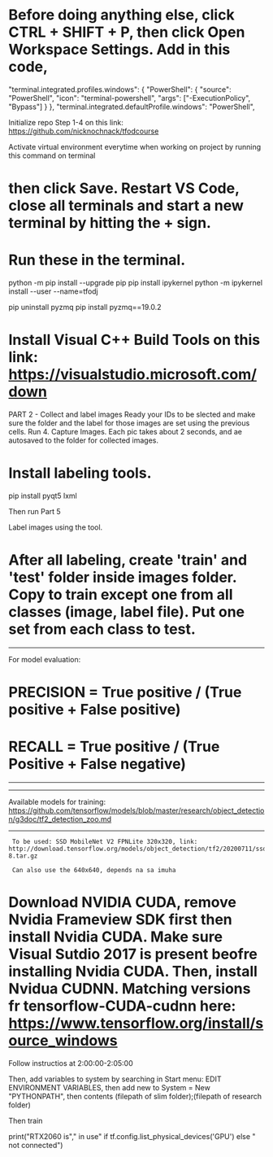 # Before doing anything else, click CTRL + SHIFT + P, then click Open Workspace Settings. Add in this code,

"terminal.integrated.profiles.windows": {
  "PowerShell": {
    "source": "PowerShell",
    "icon": "terminal-powershell",
    "args": ["-ExecutionPolicy", "Bypass"]
  }
},
"terminal.integrated.defaultProfile.windows": "PowerShell",


Initialize repo Step 1-4 on this link: https://github.com/nicknochnack/tfodcourse

Activate virtual environment everytime when working on project by running this command on terminal



# then click Save. Restart VS Code, close all terminals and start a new terminal by hitting the + sign.

# Run these in the terminal.
python -m pip install --upgrade pip
pip install ipykernel
python -m ipykernel install --user --name=tfodj

pip uninstall pyzmq
pip install pyzmq==19.0.2

# Install Visual C++ Build Tools on this link: https://visualstudio.microsoft.com/down 



PART 2 - Collect and label images
Ready your IDs to be slected and make sure the folder and the label for those images are set using the previous cells.
Run 4. Capture Images. Each pic takes about 2 seconds, and ae autosaved to the folder for collected images.

# Install labeling tools.
pip install pyqt5 lxml

Then run Part 5

Label images using the tool.

# After all labeling, create 'train' and 'test' folder inside images folder. Copy to train except one from all classes (image, label file). Put one set from each class to test.


**********************
For model evaluation:

 # PRECISION = True positive / (True positive + False positive)
 # RECALL = True positive / (True Positive + False negative)
**********************

*****
Available models for training: https://github.com/tensorflow/models/blob/master/research/object_detection/g3doc/tf2_detection_zoo.md
*****
     To be used: SSD MobileNet V2 FPNLite 320x320, link: http://download.tensorflow.org/models/object_detection/tf2/20200711/ssd_mobilenet_v2_fpnlite_320x320_coco17_tpu-8.tar.gz

     Can also use the 640x640, depends na sa imuha

  # Download NVIDIA CUDA, remove Nvidia Frameview SDK first then install Nvidia CUDA. Make sure Visual Sutdio 2017 is present beofre installing Nvidia CUDA. Then, install Nvidua CUDNN. Matching versions fr tensorflow-CUDA-cudnn here: https://www.tensorflow.org/install/source_windows


Follow instructios at 2:00:00-2:05:00

Then, add variables to system by searching in Start menu: EDIT ENVIRONMENT VARIABLES, then add new to System = New "PYTHONPATH", then contents (filepath of slim folder);(filepath of research folder)

Then train

print("RTX2060 is"," in use" if tf.config.list_physical_devices('GPU') else " not connected")


